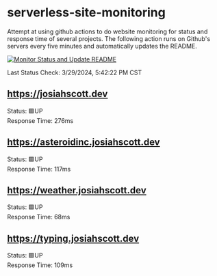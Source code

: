 # serverless-site-monitoring
Attempt at using github actions to do website monitoring for status and response time of several projects. The following action runs on Github's servers every five minutes and automatically updates the README.  

[![Monitor Status and Update README](https://github.com/JosiahSco/serverless-site-monitoring/actions/workflows/monitor.yaml/badge.svg)](https://github.com/JosiahSco/serverless-site-monitoring/actions/workflows/monitor.yaml)

Last Status Check: 3/29/2024, 5:42:22 PM CST

## https://josiahscott.dev
Status: 🟩UP  
Response Time: 276ms

## https://asteroidinc.josiahscott.dev
Status: 🟩UP  
Response Time: 117ms

## https://weather.josiahscott.dev
Status: 🟩UP  
Response Time: 68ms

## https://typing.josiahscott.dev
Status: 🟩UP  
Response Time: 109ms

